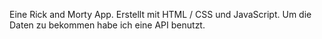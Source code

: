 Eine Rick and Morty App. Erstellt mit HTML / CSS und JavaScript. Um die Daten zu bekommen habe ich eine API benutzt.
